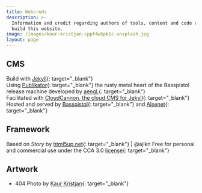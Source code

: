 ```yaml
---
title: Webcreds
description: >-
  Information and credit regarding authors of tools, content and code used to
  build this website.
image: /images/kaur-kristjan-cppf4w5pb1c-unsplash.jpg
layout: page
---
```


## CMS

Build with [Jekyll](https://jekyllrb.com/){: target="_blank"}<br>Using [Publikator](https://github.com/terminalnetwork/publikator){: target="_blank"} the rusty metal heart of the Basspistol release machine developed by [aengl.](https://github.com/terminalnetwork/publikator/commits?author=aengl){: target="_blank"}<br>Facilitated with [CloudCannon, the cloud CMS for Jekyll](https://cloudcannon.com/){: target="_blank"}<br>Hosted and served by [Basspistol](https://basspistol.com){: target="_blank"} and [Alsenet](https://www.alsenet.com){: target="_blank"}

## Framework

Based on *Story* by [html5up.net](https://html5up.net){: target="_blank"} \| @ajlkn Free for personal and commercial use under the CCA 3.0 [license](https://html5up.net/license){: target="_blank"}

## Artwork

* 404 Photo by [Kaur Kristjan](https://unsplash.com/@badgerblack?utm_source=unsplash&amp;utm_medium=referral&amp;utm_content=creditCopyText){: target="_blank"}
